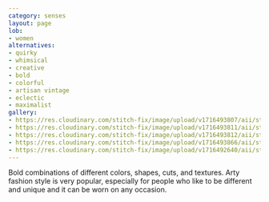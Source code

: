 ```yaml
---
category: senses
layout: page
lob:
- women
alternatives: 
- quirky
- whimsical
- creative
- bold
- colorful
- artisan vintage
- eclectic
- maximalist
gallery: 
- https://res.cloudinary.com/stitch-fix/image/upload/v1716493807/aii/style_shuffle/May_2024/2023-02-15_Set_A_W_OLD_V10_1x1.jpg
- https://res.cloudinary.com/stitch-fix/image/upload/v1716493811/aii/style_shuffle/May_2024/2023-02-15_Set_A_W_OLD_V12_1x1.jpg
- https://res.cloudinary.com/stitch-fix/image/upload/v1716493812/aii/style_shuffle/May_2024/2023-02-15_Set_A_W_OLD_V13_1x1.jpg
- https://res.cloudinary.com/stitch-fix/image/upload/v1716493866/aii/style_shuffle/May_2024/2023-05-17_A11_W_OLD_19119_1x1.jpg
- https://res.cloudinary.com/stitch-fix/image/upload/v1716492640/aii/style_shuffle/May_2024/22-10-19_Set_A_W_OLD_v8_1x1.jpg
---
```



Bold combinations of different colors, shapes, cuts, and textures. Arty fashion style is very popular, especially for people who like to be different and unique and it can be worn on any occasion.